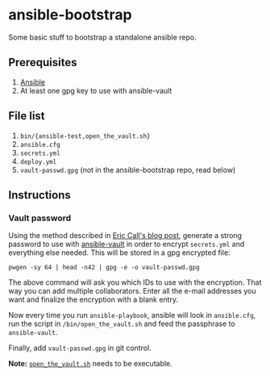 # ansible-bootstrap

Some basic stuff to bootstrap a standalone ansible repo.

## Prerequisites

1. [Ansible][]
1. At least one gpg key to use with ansible-vault

## File list

1. `bin/{ansible-test,open_the_vault.sh}`
1. `ansible.cfg`
1. `secrets.yml`
1. `deploy.yml`
1. `vault-passwd.gpg` (not in the ansible-bootstrap repo, read below)

## Instructions

### Vault password

Using the method described in [Eric Call's blog post][vault-gpg], generate a
strong password to use with [ansible-vault][] in order to encrypt
`secrets.yml` and everything else needed. This will be stored in a gpg
encrypted file:

```
pwgen -sy 64 | head -n42 | gpg -e -o vault-passwd.gpg
```

The above command will ask you which IDs to use with the encryption. That way
you can add multiple collaborators. Enter all the e-mail addresses you want
and finalize the encryption with a blank entry.

Now every time you run `ansible-playbook`, ansible will look in `ansible.cfg`,
run the script in `/bin/open_the_vault.sh` and feed the passphrase to
`ansible-vault`.

Finally, add `vault-passwd.gpg` in git control.

**Note:** [`open_the_vault.sh`](/bin/open_the_vault.sh) needs to be
    executable.

[Ansible]: https://ansible.com/
[ansible-vault]: https://docs.ansible.com/ansible/playbooks_vault.html
[vault-gpg]: https://blog.erincall.com/p/using-pgp-to-encrypt-the-ansible-vault
